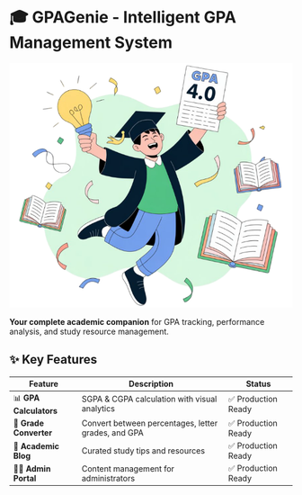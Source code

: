 # 🎓 GPAGenie - Intelligent GPA Management System

![GPAGenie Banner](app/static/blog_images/bg10.png)

**Your complete academic companion** for GPA tracking, performance analysis, and study resource management.

## ✨ Key Features

| Feature | Description | Status |
|---------|-------------|--------|
| 📊 **GPA Calculators** | SGPA & CGPA calculation with visual analytics | ✅ Production Ready |
| 🔄 **Grade Converter** | Convert between percentages, letter grades, and GPA | ✅ Production Ready |
| 📝 **Academic Blog** | Curated study tips and resources | ✅ Production Ready |
| 👨‍💻 **Admin Portal** | Content management for administrators | ✅ Production Ready |

